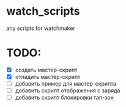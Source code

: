 # watch_scripts
any scripts for watchmaker

# TODO:
- [x] создать мастер-скрипт
- [x] отладить мастер-скрипт
- [ ] добавить пример для мастер-скрипта
- [ ] добавить скрипт отображения с заряда
- [ ] добавить скрипт блокировки тап-зон
